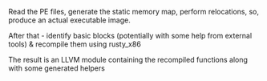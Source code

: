
Read the PE files, generate the static memory map, perform relocations, so, produce an actual executable image.

After that - identify basic blocks (potentially with some help from external tools) & recompile them using rusty_x86

The result is an LLVM module containing the recompiled functions along with some generated helpers
